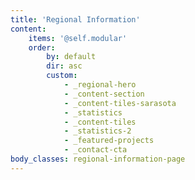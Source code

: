```yaml
---
title: 'Regional Information'
content:
    items: '@self.modular'
    order:
        by: default
        dir: asc
        custom:
            - _regional-hero
            - _content-section
            - _content-tiles-sarasota
            - _statistics
            - _content-tiles
            - _statistics-2
            - _featured-projects
            - _contact-cta
body_classes: regional-information-page
---
```


